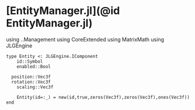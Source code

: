 # [EntityManager.jl](@id EntityManager.jl)

using ..Management
using CoreExtended
using MatrixMath
using JLGEngine


```
type Entity <: JLGEngine.IComponent
	id::Symbol
	enabled::Bool

  position::Vec3f
  rotation::Vec3f
	scaling::Vec3f

	Entity(id=:_) = new(id,true,zeros(Vec3f),zeros(Vec3f),ones(Vec3f))
end
```